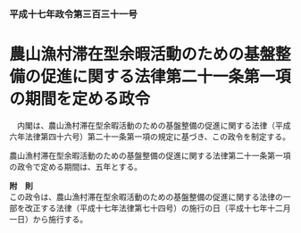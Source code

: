 ### 平成十七年政令第三百三十一号  
# 農山漁村滞在型余暇活動のための基盤整備の促進に関する法律第二十一条第一項の期間を定める政令  
　内閣は、農山漁村滞在型余暇活動のための基盤整備の促進に関する法律（平成六年法律第四十六号）第二十一条第一項の規定に基づき、この政令を制定する。  
  
農山漁村滞在型余暇活動のための基盤整備の促進に関する法律第二十一条第一項の政令で定める期間は、五年とする。  
  
**附　則**  
この政令は、農山漁村滞在型余暇活動のための基盤整備の促進に関する法律の一部を改正する法律（平成十七年法律第七十四号）の施行の日（平成十七年十二月一日）から施行する。  
  
